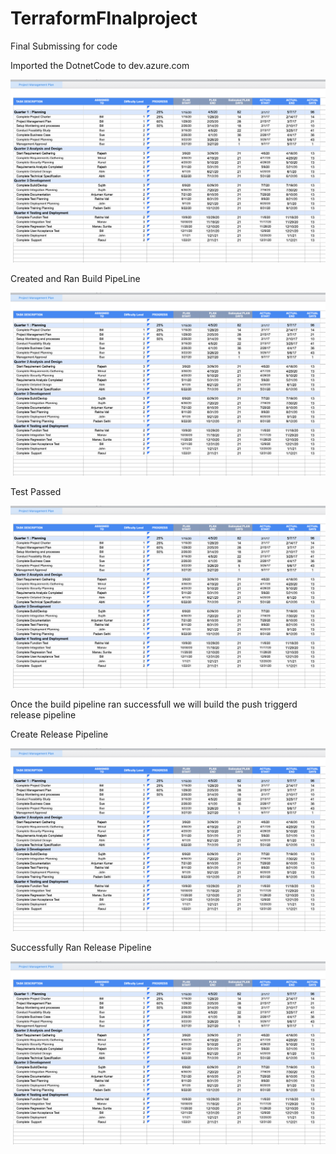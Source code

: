 # TerraformFInalproject

Final Submissing for code 

Imported the DotnetCode to dev.azure.com

![DotnetCode to dev.azure.com](https://github.com/pikukesar/flask-ml-azure-serverless-demo/blob/92b2885122102fc7b6a1d6cb21f748e16737b521/Screen%20Shot%202021-11-06%20at%2012.24.46%20PM.png)

Created and Ran Build PipeLine

![DotnetCode to dev.azure.com](https://github.com/pikukesar/flask-ml-azure-serverless-demo/blob/92b2885122102fc7b6a1d6cb21f748e16737b521/Screen%20Shot%202021-11-06%20at%2012.24.46%20PM.png)

Test Passed

![DotnetCode to dev.azure.com](https://github.com/pikukesar/flask-ml-azure-serverless-demo/blob/92b2885122102fc7b6a1d6cb21f748e16737b521/Screen%20Shot%202021-11-06%20at%2012.24.46%20PM.png)
 
 Once the build pipeline ran successfull we will build the push triggerd release pipeline
 
 
Create Release Pipeline

![Create Release Pipeline](https://github.com/pikukesar/flask-ml-azure-serverless-demo/blob/92b2885122102fc7b6a1d6cb21f748e16737b521/Screen%20Shot%202021-11-06%20at%2012.24.46%20PM.png)
 
 
Successfully Ran Release Pipeline

![Ran Release Pipeline](https://github.com/pikukesar/flask-ml-azure-serverless-demo/blob/92b2885122102fc7b6a1d6cb21f748e16737b521/Screen%20Shot%202021-11-06%20at%2012.24.46%20PM.png)
 
